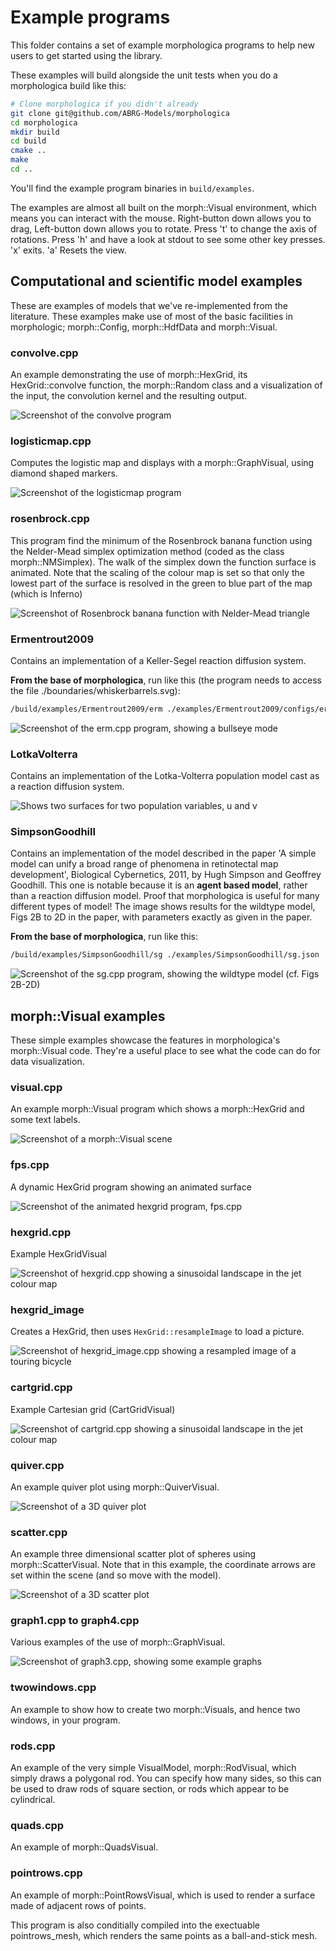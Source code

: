 # Example programs

This folder contains a set of example morphologica programs to help
new users to get started using the library.

These examples will build alongside the unit tests when you do a
morphologica build like this:

```bash
# Clone morphologica if you didn't already
git clone git@github.com/ABRG-Models/morphologica
cd morphologica
mkdir build
cd build
cmake ..
make
cd ..
```
You'll find the example program binaries in `build/examples`.

The examples are almost all built on the morph::Visual environment,
which means you can interact with the mouse. Right-button down allows
you to drag, Left-button down allows you to rotate. Press 't' to
change the axis of rotations. Press 'h' and have a look at stdout to
see some other key presses. 'x' exits. 'a' Resets the view.

## Computational and scientific model examples

These are examples of models that we've re-implemented from the
literature. These examples make use of most of the basic facilities in
morphologic; morph::Config, morph::HdfData and morph::Visual.

### convolve.cpp

An example demonstrating the use of morph::HexGrid, its
HexGrid::convolve function, the morph::Random class and a
visualization of the input, the convolution kernel and the resulting
output.

![Screenshot of the convolve program](https://github.com/ABRG-Models/morphologica/blob/main/examples/screenshots/convolve.png?raw=true)

### logisticmap.cpp

Computes the logistic map and displays with a morph::GraphVisual, using diamond shaped markers.

![Screenshot of the logisticmap program](https://github.com/ABRG-Models/morphologica/blob/main/examples/screenshots/logisticmap.png?raw=true)

### rosenbrock.cpp

This program find the minimum of the Rosenbrock banana function using
the Nelder-Mead simplex optimization method (coded as the class
morph::NMSimplex). The walk of the simplex down the function surface
is animated. Note that the scaling of the colour map is set so that
only the lowest part of the surface is resolved in the green to blue
part of the map (which is Inferno)

![Screenshot of Rosenbrock banana function with Nelder-Mead triangle](https://github.com/ABRG-Models/morphologica/blob/main/examples/screenshots/rosenbrock.png?raw=true)

### Ermentrout2009

Contains an implementation of a Keller-Segel reaction diffusion system.

**From the base of morphologica**, run like this (the program needs to access the file ./boundaries/whiskerbarrels.svg):

```bash
/build/examples/Ermentrout2009/erm ./examples/Ermentrout2009/configs/erm.json
```

![Screenshot of the erm.cpp program, showing a bullseye mode](https://github.com/ABRG-Models/morphologica/blob/main/examples/screenshots/erm.png?raw=true)

### LotkaVolterra

Contains an implementation of the Lotka-Volterra population model cast as a reaction diffusion system.

![Shows two surfaces for two population variables, u and v](https://github.com/ABRG-Models/morphologica/blob/main/examples/screenshots/lotkavolterra.png?raw=true)

### SimpsonGoodhill

Contains an implementation of the model described in the paper 'A
simple model can unify a broad range of phenomena in retinotectal map
development', Biological Cybernetics, 2011, by Hugh Simpson and Geoffrey Goodhill. This one is notable because it is an **agent based model**, rather than a reaction diffusion model. Proof that morphologica is useful for many different types of model! The image shows results for the wildtype model, Figs 2B to 2D in the paper, with parameters exactly as given in the paper.

**From the base of morphologica**, run like this:

```bash
/build/examples/SimpsonGoodhill/sg ./examples/SimpsonGoodhill/sg.json
```
![Screenshot of the sg.cpp program, showing the wildtype model (cf. Figs 2B-2D)](https://github.com/ABRG-Models/morphologica/blob/main/examples/screenshots/sg.png?raw=true)

## morph::Visual examples

These simple examples showcase the features in morphologica's
morph::Visual code. They're a useful place to see what the code can do
for data visualization.

### visual.cpp

An example morph::Visual program which shows a morph::HexGrid and some
text labels.

![Screenshot of a morph::Visual scene](https://github.com/ABRG-Models/morphologica/blob/main/examples/screenshots/visual.png?raw=true)

### fps.cpp

A dynamic HexGrid program showing an animated surface

![Screenshot of the animated hexgrid program, fps.cpp](https://github.com/ABRG-Models/morphologica/blob/main/examples/screenshots/fps.png?raw=true)

### hexgrid.cpp

Example HexGridVisual

![Screenshot of hexgrid.cpp showing a sinusoidal landscape in the jet colour map](https://github.com/ABRG-Models/morphologica/blob/main/examples/screenshots/hexgrid.png?raw=true)

### hexgrid_image

Creates a HexGrid, then uses `HexGrid::resampleImage` to load a picture.

![Screenshot of hexgrid_image.cpp showing a resampled image of a touring bicycle](https://github.com/ABRG-Models/morphologica/blob/main/examples/screenshots/hexgrid_image.png?raw=true)

### cartgrid.cpp

Example Cartesian grid (CartGridVisual)

![Screenshot of cartgrid.cpp showing a sinusoidal landscape in the jet colour map](https://github.com/ABRG-Models/morphologica/blob/main/examples/screenshots/cartgrid.png?raw=true)

### quiver.cpp

An example quiver plot using morph::QuiverVisual.

![Screenshot of a 3D quiver plot](https://github.com/ABRG-Models/morphologica/blob/main/examples/screenshots/quiver.png?raw=true)

### scatter.cpp

An example three dimensional scatter plot of spheres using
morph::ScatterVisual. Note that in this example, the coordinate arrows
are set within the scene (and so move with the model).

![Screenshot of a 3D scatter plot](https://github.com/ABRG-Models/morphologica/blob/main/examples/screenshots/scatter.png?raw=true)

### graph1.cpp to graph4.cpp

Various examples of the use of morph::GraphVisual.

![Screenshot of graph3.cpp, showing some example graphs](https://github.com/ABRG-Models/morphologica/blob/main/examples/screenshots/graph3.png?raw=true)

### twowindows.cpp

An example to show how to create two morph::Visuals, and hence two
windows, in your program.

### rods.cpp

An example of the very simple VisualModel, morph::RodVisual, which
simply draws a polygonal rod. You can specify how many sides, so this
can be used to draw rods of square section, or rods which appear to be
cylindrical.

### quads.cpp

An example of morph::QuadsVisual.

### pointrows.cpp

An example of morph::PointRowsVisual, which is used to render a
surface made of adjacent rows of points.

This program is also conditially compiled into the exectuable
pointrows_mesh, which renders the same points as a ball-and-stick
mesh.
